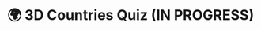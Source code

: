 # 🌍 3D Countries Quiz (IN PROGRESS)

<!-- An interactive 3D geography quiz application that challenges users to identify countries on a rotating Earth globe with satellite imagery.

## Features

- **Interactive 3D Globe**: Rotatable Earth with realistic satellite imagery
- **Mouse Controls**: Click and drag to rotate, scroll to zoom
- **Country Highlighting**: Random countries are highlighted with pulsing animations
- **Real-time Quiz**: Type country names and get instant feedback
- **Scoring System**: Track correct answers and completion time
- **Responsive Design**: Works on desktop and mobile devices
- **Smooth Animations**: Globe automatically rotates to show highlighted countries

## Screenshots

The application features:
- A beautiful 3D Earth with satellite textures
- A sleek dark UI panel with game controls
- Real-time scoring and timer
- Animated country highlighting
- Final results with accuracy statistics

## Installation

1. **Clone the repository**:
   ```bash
   git clone <your-repo-url>
   cd countries-quiz-3d
   ```

2. **Create a virtual environment** (recommended):
   ```bash
   python -m venv venv
   venv\Scripts\activate  # On Windows
   # source venv/bin/activate  # On macOS/Linux
   ```

3. **Install dependencies**:
   ```bash
   pip install -r requirements.txt
   ```

## Running the Application

1. **Start the Flask server**:
   ```bash
   python app.py
   ```

2. **Open your browser** and navigate to:
   ```
   http://localhost:5000
   ```

3. **Start playing**:
   - Click "Start Quiz" to begin
   - Look at the highlighted country on the globe
   - Type the country name in the input field
   - Press Enter or click Submit
   - Continue until all countries are completed!

## How to Play

1. **Globe Controls**:
   - 🖱️ **Click and drag** to rotate the globe
   - 🔍 **Scroll** to zoom in/out
   - The globe will automatically rotate to show highlighted countries

2. **Quiz Flow**:
   - A random country will be highlighted in red with a pulsing animation
   - Type the country name in the input field
   - Press **Enter** or click **Submit** to answer
   - Get instant feedback on correct/incorrect answers
   - For wrong answers, press **Enter** to continue to the next country

3. **Scoring**:
   - Track your score in real-time
   - Timer shows elapsed time
   - Final results show accuracy percentage and total time

## Technical Details

### Frontend
- **Three.js**: 3D globe rendering and WebGL graphics
- **Vanilla JavaScript**: Game logic and API communication
- **CSS3**: Modern styling with gradients and animations
- **Responsive Design**: Mobile-friendly interface

### Backend
- **Flask**: Lightweight Python web framework
- **RESTful API**: JSON endpoints for game state management
- **Session Management**: Server-side game state tracking

### Assets
- **NASA Earth Textures**: High-quality satellite imagery
- **Country Data**: Coordinate-based country positioning
- **Animations**: Smooth transitions and highlighting effects

## API Endpoints

- `POST /api/start_game` - Initialize a new quiz session
- `POST /api/submit_answer` - Submit user's answer for validation
- `GET /api/game_state` - Retrieve current game state

## Customization

### Adding More Countries
Edit the `load_countries()` function in `app.py` to add more countries with their coordinates:

```python
{'name': 'Country Name', 'name': 'CC', 'lat': latitude, 'lng': longitude}
```

### Styling
Modify `static/css/style.css` to customize the appearance:
- Colors and gradients
- Animation speeds
- UI layout and positioning

### Globe Settings
Adjust globe behavior in `static/js/globe.js`:
- Texture quality and loading
- Rotation speeds
- Highlighting effects
- Camera controls

## Browser Compatibility

- **Chrome/Edge**: Full support
- **Firefox**: Full support
- **Safari**: Full support
- **Mobile browsers**: Responsive design with touch controls

## Performance Notes

- The application loads high-quality Earth textures (~2-3MB)
- WebGL is required for 3D rendering
- Optimized for smooth 60fps animations
- Fallback textures for slower connections

## Future Enhancements

- [ ] More detailed country boundaries with GeoJSON
- [ ] Difficulty levels (capitals, flags, etc.)
- [ ] Multiplayer support
- [ ] Achievement system
- [ ] Custom quiz creation
- [ ] Audio feedback and music
- [ ] Offline mode support

## Contributing

1. Fork the repository
2. Create a feature branch
3. Make your changes
4. Test thoroughly
5. Submit a pull request

## License

This project is open source and available under the [MIT License](LICENSE).

## Credits

- **Earth Textures**: NASA Blue Marble imagery
- **3D Engine**: Three.js library
- **Icons**: Unicode emoji icons
- **Inspiration**: Love for geography and interactive learning

---

Enjoy exploring the world! 🌍✨ -->